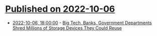 # [Published on 2022-10-06](index.md)

* [2022-10-06, 18:00:00](https://hardware.slashdot.org/story/22/10/06/1030211/big-tech-banks-government-departments-shred-millions-of-storage-devices-they-could-reuse?utm_source=rss1.0mainlinkanon&utm_medium=feed) - [Big Tech, Banks, Government Departments Shred Millions of Storage Devices They Could Reuse](https://hardware.slashdot.org/story/22/10/06/1030211/big-tech-banks-government-departments-shred-millions-of-storage-devices-they-could-reuse?utm_source=rss1.0mainlinkanon&utm_medium=feed)
